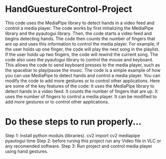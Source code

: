 # HandGuestureControl-Project
 This code uses the MediaPipe library to detect hands in a video feed and control a media player. The code works by first initializing the MediaPipe library and the pyautogui library. Then, the code starts a video feed and begins detecting hands. The code then counts the number of fingers that are up and uses this information to control the media player.  For example, if the user holds up one finger, the code will play the next song in the playlist. If the user holds up two fingers, the code will rewind the current song. The code also uses the pyautogui library to control the mouse and keyboard. This allows the code to send keyboard presses to the media player, such as the spacebar to play/pause the music.  The code is a simple example of how you can use MediaPipe to detect hands and control a media player. You can modify the code to add more gestures or to control other applications.  Here are some of the key features of the code:  It uses the MediaPipe library to detect hands in a video feed. It counts the number of fingers that are up. It uses the number of fingers to control a media player. It can be modified to add more gestures or to control other applications.

# Do these steps to run properly...
Step 1: install python moduls (libraries).
	cv2
	import cv2
	mediapipe
	pyautogui
	time 
Step 2: before runing this project run any Video file in VLC or any recomended software.
Step 3: Run project and control media player using hand gestures.